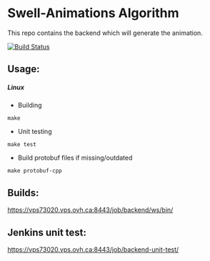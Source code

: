 # Swell-Animations Algorithm
This repo contains the backend which will generate the animation.

[![Build Status](https://vps73020.vps.ovh.ca:8443/buildStatus/icon?job=backend)](https://vps73020.vps.ovh.ca:8443/job/backend/)

## Usage:
##### Linux
* Building
```
make
```
* Unit testing 
```
make test
```
* Build protobuf files if missing/outdated
```
make protobuf-cpp
```

## Builds:
https://vps73020.vps.ovh.ca:8443/job/backend/ws/bin/

## Jenkins unit test:
https://vps73020.vps.ovh.ca:8443/job/backend-unit-test/
